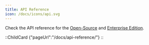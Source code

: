```yaml
---
title: API Reference
icon: /docs/icons/api.svg
---
```


Check the API reference for the [Open-Source](../11.api-reference/open-source.md) and [Enterprise Edition](../11.api-reference/enterprise.md).

::ChildCard
{"pageUrl":"/docs/api-reference/"}
::
